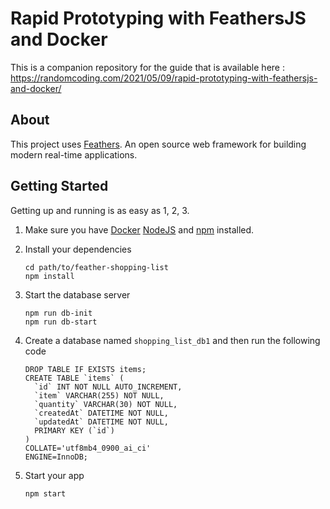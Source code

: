 # Rapid Prototyping with FeathersJS and Docker

This is a companion repository for the guide that is available here : https://randomcoding.com/2021/05/09/rapid-prototyping-with-feathersjs-and-docker/

## About

This project uses [Feathers](http://feathersjs.com). An open source web framework for building modern real-time applications.

## Getting Started

Getting up and running is as easy as 1, 2, 3.

1. Make sure you have [Docker](https://www.docker.com/) [NodeJS](https://nodejs.org/) and [npm](https://www.npmjs.com/) installed.
2. Install your dependencies

    ```
    cd path/to/feather-shopping-list
    npm install
    ```
3. Start the database server
   ```
   npm run db-init
   npm run db-start
   ```
4. Create a database named `shopping_list_db1` and then run the following code
    ```
    DROP TABLE IF EXISTS items;
    CREATE TABLE `items` (
      `id` INT NOT NULL AUTO_INCREMENT,
      `item` VARCHAR(255) NOT NULL,
      `quantity` VARCHAR(30) NOT NULL,
      `createdAt` DATETIME NOT NULL,
      `updatedAt` DATETIME NOT NULL,
      PRIMARY KEY (`id`)
    )
    COLLATE='utf8mb4_0900_ai_ci'
    ENGINE=InnoDB;
    ```
 
6. Start your app

    ```
    npm start
    ```

